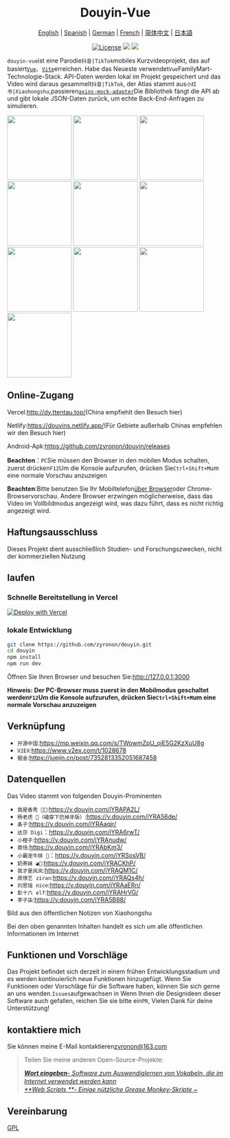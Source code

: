 <h1 align="center">
  Douyin-Vue
</h1>

<p align="center">
 <a href="README.en.md">English</a> | <a href="README.es.md">Spanish</a> | <a href="README.de.md">German</a> | 
<a href="README.fr.md">French</a> | <a href="README.md">简体中文</a> |  <a href="README.ja.md">日本語</a> 
</p>

<p align="center">
  <a href="https://github.com/zyronon/douyin/blob/master/LICENSE"><img src="https://img.shields.io/github/license/zyronon/douyin" alt="License"></a>
  <a><img src="https://img.shields.io/badge/PRs-welcome-brightgreen.svg"/></a>
  <a><img src="https://img.shields.io/badge/Powered%20by-Vue-blue"/></a>
</p>

`douyin-vue`ist eine Parodie`抖音|TikTok`mobiles Kurzvideoprojekt, das auf basiert[`Vue`](https://cn.vuejs.org/)、[`Vite`](https://cn.vitejs.dev/)erreichen. Habe das Neueste verwendet`Vue`FamilyMart-Technologie-Stack. API-Daten werden lokal im Projekt gespeichert und das Video wird daraus gesammelt`抖音|TikTok`, der Atlas stammt aus`小红书|Xiaohongshu`,passieren[`axios-mock-adapter`](https://github.com/ctimmerm/axios-mock-adapter)Die Bibliothek fängt die API ab und gibt lokale JSON-Daten zurück, um echte Back-End-Anfragen zu simulieren.

<div>
<img width="150px" src='docs/imgs/1.gif' />
<img width="150px" src='docs/imgs/2.gif' />
<img width="150px" src='docs/imgs/3.gif' />
<img width="150px" src='docs/imgs/4.gif' />
<img width="150px" src='docs/imgs/5.gif' />
<img width="150px" src='docs/imgs/img-1.jpg' />
<img width="150px" src='docs/imgs/img-2.jpg' />
<img width="150px" src='docs/imgs/img-3.jpg' />
<img width="150px" src='docs/imgs/img-4.jpg' />
<img width="150px" src='docs/imgs/img-5.jpg' />
</div>

## Online-Zugang

Vercel:<http://dy.ttentau.top/>(China empfiehlt den Besuch hier)

Netlify:<https://douyins.netlify.app/>(Für Gebiete außerhalb Chinas empfehlen wir den Besuch hier)

Android-Apk:<https://github.com/zyronon/douyin/releases>

**Beachten**：`PC`Sie müssen den Browser in den mobilen Modus schalten, zuerst drücken`F12`Um die Konsole aufzurufen, drücken Sie`Ctrl+Shift+M`um eine normale Vorschau anzuzeigen

**Beachten**:Bitte benutzen Sie Ihr Mobiltelefon[über Browser](https://viayoo.com/zh-cn/)oder Chrome-Browservorschau. Andere Browser erzwingen möglicherweise, dass das Video im Vollbildmodus angezeigt wird, was dazu führt, dass es nicht richtig angezeigt wird.

## Haftungsausschluss

Dieses Projekt dient ausschließlich Studien- und Forschungszwecken, nicht der kommerziellen Nutzung

## laufen

### Schnelle Bereitstellung in Vercel

[![Deploy with Vercel](https://vercel.com/button)](https://vercel.com/new/clone?repository-url=https://github.com/zyronon/douyin)

### lokale Entwicklung

```bash
git clone https://github.com/zyronon/douyin.git
cd douyin
npm install
npm run dev
```

Öffnen Sie Ihren Browser und besuchen Sie:<http://127.0.0.1:3000>

**Hinweis: Der PC-Browser muss zuerst in den Mobilmodus geschaltet werden`F12`Um die Konsole aufzurufen, drücken Sie`Ctrl+Shift+M`um eine normale Vorschau anzuzeigen**

## Verknüpfung

-   `开源中国`:<https://mp.weixin.qq.com/s/TWowmZpU_ojE5G2KzXuU8g>
-   `V2EX`:<https://www.v2ex.com/t/1028678>
-   `掘金`:<https://juejin.cn/post/7352813352051687458>

## Datenquellen

Das Video stammt von folgenden Douyin-Prominenten

-   `我是香秀 🐂🍺`:<https://v.douyin.com/iYRAPA2L/>
-   `杨老虎 🐯（磕穿下巴掉牙版）`:<https://v.douyin.com/iYRA56de/>
-   `条子`:<https://v.douyin.com/iYRAaqjr/>
-   `达莎 Digi`：<https://v.douyin.com/iYRA6rwT/>
-   `小橙子`:<https://v.douyin.com/iYRAnudw/>
-   `南恬`:<https://v.douyin.com/iYRAbKm3/>
-   `小霸宠牛排 🥩`：<https://v.douyin.com/iYRSosVB/>
-   `奶茶妹 ◕🌱`:<https://v.douyin.com/iYRACKhP/>
-   `我才是岚岚`:<https://v.douyin.com/iYRAQM1C/>
-   `周憬艺 ziran`:<https://v.douyin.com/iYRAQs4h/>
-   `刘思瑶 nice`:<https://v.douyin.com/iYRAaERn/>
-   `彭十六 elf`:<https://v.douyin.com/iYRAHrVG/>
-   `李子柒`:<https://v.douyin.com/iYRA5B88/>

Bild aus den öffentlichen Notizen von Xiaohongshu

Bei den oben genannten Inhalten handelt es sich um alle öffentlichen Informationen im Internet

## Funktionen und Vorschläge

Das Projekt befindet sich derzeit in einem frühen Entwicklungsstadium und es werden kontinuierlich neue Funktionen hinzugefügt. Wenn Sie Funktionen oder Vorschläge für die Software haben, können Sie sich gerne an uns wenden.`Issues`aufgewachsen in
Wenn Ihnen die Designideen dieser Software auch gefallen, reichen Sie sie bitte ein`PR`, Vielen Dank für deine Unterstützung!

## kontaktiere mich

Sie können meine E-Mail kontaktieren<a href="mailto:zyronon@163.com">zyronon@163.com</a>

> Teilen Sie meine anderen Open-Source-Projekte:
>
> _[**Wort eingeben**- Software zum Auswendiglernen von Vokabeln, die im Internet verwendet werden kann](https://github.com/zyronon/typing-word)<img src="https://img.shields.io/github/stars/zyronon/typing-word.svg?style=flat-square&label=Star&color=4285dd&logo=github" height="16px" />_  
> _[**Web Scripts
> **- Einige nützliche Grease Monkey-Skripte ~](https://github.com/zyronon/web-scripts)<img src="https://img.shields.io/github/stars/zyronon/web-scripts.svg?style=flat-square&label=Star&color=4285dd&logo=github" height="16px" />_

## Vereinbarung

[GPL](LICENSE)
